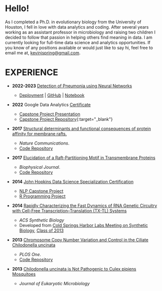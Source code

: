 # Hello!

As I completed a Ph.D. in evolutionary biology from the University of Houston, I fell in love with data analytics and coding. After several years working as an assistant professor in microbiology and raising two children I decided to follow that passion in helping others find meaning in data. I am currently looking for full-time data science and analytics opportunities. If you know of any positions available or would just like to say hi, feel free to email me at, [kevinjspring@gmail.com](mailto:kevinjspring@gmail.com).

# EXPERIENCE

- **2022-2023** [Detection of Pneumonia using Neural Networks](https://docs.google.com/presentation/d/1msXThCS1Y01pPy3iPd4PBryomYItgv8FA6D4OMnhfM0/edit?usp=sharing)
	- [Deployment](https://kjspring-x-ray-pneumonia-prediction-app-app-bmt24r.streamlit.app/) | [GitHub](https://github.com/kjspring/Pneumonia-detection-using-CNN) | [Notebook](https://github.com/kjspring/Pneumonia-detection-using-CNN/blob/main/deliverables/notebook.pdf)

- **2022** Google Data Analytics [Certificate](https://coursera.org/share/7fa4724233f9167c6ce0d62dea6bebeb)
	- [Capstone Project Presentation](https://rpubs.com/kevinjspring/cyclistic)
	- [Capstone Project Repository](https://github.com/kjspring/Google-Analytics-Capstone-Cyclistic-Case-Study){:target="_blank"}

- **2017** [Structural determinants and functional consequences of protein affinity for membrane rafts.](https://www.nature.com/articles/s41467-017-01328-3)
	- *Nature Communications*. 
	- [Code Repository](https://github.com/kjspring/GPMV-detect-and-quantify)

- **2017** [Elucidation of a Raft-Partitioning Motif in Transmembrane Proteins](http://dx.doi.org/10.1016/j.bpj.2014.11.3051)
	- *Biophysical Journal*. 
	- [Code Repository](https://github.com/kjspring/GPMV-detect-and-quantify)

- **2014** [John Hopkins Data Science Specialization Certification](/assets/img/'Coursera_Certificate_4ZJ8z4nkEe936825.pdf')
	- [NLP Capstone Project](https://stochastic.shinyapps.io/PredictionApp)
	- [R Programming Project](https://stochastic.shinyapps.io/dataDevProj)

- **2014** [Rapidly Characterizing the Fast Dynamics of RNA Genetic Circuitry with Cell-Free Transcription–Translation (TX-TL) Systems](http://pubs.acs.org/doi/abs/10.1021/sb400206c)
	- *ACS Synthetic Biology*
	- Developed from [Cold Springs Harbor Labs Meeting on Synthetic Biology](https://meetings.cshl.edu/courses.aspx?course=c-synbio&year=20), [Class of 2013](https://meetings.cshl.edu/alumni.aspx?course=C-SYNBIO&year=18)

- **2013** [Chromosome Copy Number Variation and Control in the Ciliate Chilodonella uncinata](http://journals.plos.org/plosone/article?id=10.1371/journal.pone.0056413)
	- *PLOS One*. 
	- [Code Repository](https://github.com/kjspring/Amitosis-Simulation)

- **2013** [Chilodonella uncinata is Not Pathogenic to Culex pipiens Mosquitoes](http://onlinelibrary.wiley.com/doi/10.1111/jeu.12028/abstract;jsessionid=6094B956BDEFACFB98A3B24359285DF6.f03t03)
	- *Journal of Eukaryotic Microbiology*
